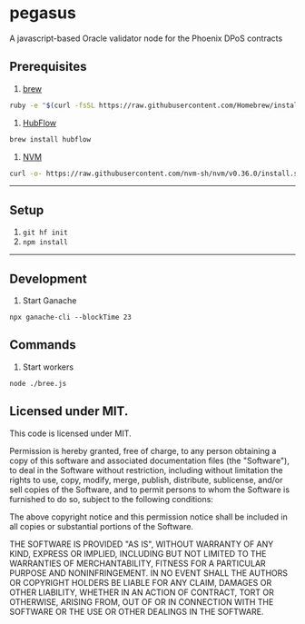 # pegasus
A javascript-based Oracle validator node for the Phoenix DPoS contracts

## Prerequisites

1. [brew](http://brew.sh)

  ```sh
  ruby -e "$(curl -fsSL https://raw.githubusercontent.com/Homebrew/install/master/install)"
  ```

1. [HubFlow](http://datasift.github.io/gitflow/)

  ```sh
  brew install hubflow
  ```

1. [NVM](https://github.com/nvm-sh/nvm)

```sh
curl -o- https://raw.githubusercontent.com/nvm-sh/nvm/v0.36.0/install.sh | bash
```

---

## Setup

1. `git hf init`
1. `npm install`

---

## Development

1. Start Ganache

`npx ganache-cli --blockTime 23`

## Commands

1. Start workers

`node ./bree.js`

## Licensed under MIT.

This code is licensed under MIT.

Permission is hereby granted, free of charge, to any person obtaining a copy of this software and associated documentation files (the "Software"), to deal in the Software without restriction, including without limitation the rights to use, copy, modify, merge, publish, distribute, sublicense, and/or sell copies of the Software, and to permit persons to whom the Software is furnished to do so, subject to the following conditions:

The above copyright notice and this permission notice shall be included in all copies or substantial portions of the Software.

THE SOFTWARE IS PROVIDED "AS IS", WITHOUT WARRANTY OF ANY KIND, EXPRESS OR IMPLIED, INCLUDING BUT NOT LIMITED TO THE WARRANTIES OF MERCHANTABILITY, FITNESS FOR A PARTICULAR PURPOSE AND NONINFRINGEMENT. IN NO EVENT SHALL THE AUTHORS OR COPYRIGHT HOLDERS BE LIABLE FOR ANY CLAIM, DAMAGES OR OTHER LIABILITY, WHETHER IN AN ACTION OF CONTRACT, TORT OR OTHERWISE, ARISING FROM, OUT OF OR IN CONNECTION WITH THE SOFTWARE OR THE USE OR OTHER DEALINGS IN THE SOFTWARE.
